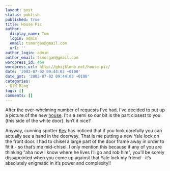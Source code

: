 ```yaml
---
layout: post
status: publish
published: true
title: House Pic
author:
  display_name: Tom
  login: admin
  email: tsmorgan@gmail.com
  url: ''
author_login: admin
author_email: tsmorgan@gmail.com
wordpress_id: 464
wordpress_url: http://ghijklmno.net/house-pic/
date: '2002-07-02 09:44:03 +0100'
date_gmt: '2002-07-02 09:44:03 +0100'
categories:
- Old Blog
tags: []
comments: []
---
```

<!-- more -->

<p>After the over-whelming number of requests I&#8217;ve had, I&#8217;ve decided to put up a picture of the new <a href="/images/my_house.jpg">house</a>.  I&#8217;t s a semi so our bit is the part closest to you (this side of the white door). Isn&#8217;t it nice?</p>

<p> Anyway, cunning spotter <a href="http://sorehead.org">Kev</a> has noticed that if you look carefully you can actually see a hand in the doorway. That is me putting a new Yale lock on the front door. I had to chisel a large part of the door frame away in order to fit it - so that&#8217;s me mid-chisel. I only mention this because if any of you are thinking "aha now I know where he lives I&#8217;ll go and rob him", you&#8217;ll be sorely dissapointed when you come up against that Yale lock my friend - it&#8217;s absolutely enigmatic in it&#8217;s power and complexity!!</p>

